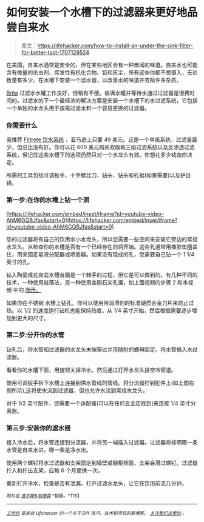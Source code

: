 # 如何安装一个水槽下的过滤器来更好地品尝自来水

> 原文：<https://lifehacker.com/how-to-install-an-under-the-sink-filter-for-better-tast-1707129524>

在美国，自来水通常是安全的，但在某些地区会有一种难闻的味道。自来水也可能含有微量的杀虫剂、挥发性有机化合物、铅和灰尘，所有这些你都不想摄入，无论数量有多少。在水槽下安装一个滤水器，以改善水的味道并去除许多杂质。



[Brita](http://www.amazon.com/Brita-10-Cup-Everyday-Filter-Pitcher/dp/B004GNGID0?asc_campaign=InlineText&asc_refurl=https://lifehacker.com/how-to-install-an-under-the-sink-filter-for-better-tast-1707129524&asc_source=&tag=kinjalifehackerlink-20) 过滤水水罐工作良好，但稍有不便。装满水罐并等待水通过过滤器是很费时间的。过滤水的下一个最经济的解决方案是安装一个水槽下的水过滤系统，它包括一个单独的水龙头用于按需过滤水和一个容易更换的过滤器。

### 你需要什么

我推荐 [Filtrete 饮水系统](http://www.amazon.com/Filtrete-4US-MAXL-S01-Performance-Drinking-Filtration/dp/B00910U03W?asc_campaign=InlineText&asc_refurl=https://lifehacker.com/how-to-install-an-under-the-sink-filter-for-better-tast-1707129524&asc_source=&tag=kinjalifehackerlink-20) ，亚马逊上只要 49 美元。这是一个单级系统，过滤量最少，但总比没有好。你可以花 600 美元购买双级和三级过滤系统以及反渗透过滤系统，但记住这些水槽下的选项仍然只对一个水龙头有效。你想花多少钱由你决定。

所需的工具包括可调扳手、十字螺丝刀、钻头、钻头和孔锯(如果需要)以及护目镜。

### 第一步:在你的水槽上钻一个洞

 [https://lifehacker.com/embed/inset/iframe?id=youtube-video-AhM6GQBJfas&start=0](https://lifehacker.com/embed/inset/iframe?id=youtube-video-AhM6GQBJfas&start=0) 

您的过滤器将有自己的饮用水小水龙头，所以您需要一些空间来安装它旁边的常规水龙头。从检查你的水槽是否有一个已经存在的洞开始。这些孔通常用橡胶垫圈盖住，用来固定皂液分配器或喷雾器。如果没有现成的孔，您需要自己钻一个 1 1/4 英寸的孔。

钻入陶瓷或花岗岩水槽台面是一个棘手的过程，但它是可以做到的。有几种不同的技术，一种使用敲落法，另一种使用金刚石尖孔锯，如上面视频的步骤 2 和本视频 中的 [所示。](https://www.youtube.com/watch?v=aQbI6sNgF2M)

如果你在不锈钢 水槽上钻孔，你可以使用带润滑剂的标准硬质合金刀片来防止过热。以 1/2 的速度运行钻机也能保持热度。从 1/4 英寸开始，然后根据需要逐步增加到更大的尺寸。

### 第二步:分开你的水管

钻孔后，将水管和过滤器的水龙头末端穿过并用随附的螺母固定。将水管插入水过滤器。

看看你的水槽下面，用旋钮关掉冷水。然后通过打开水龙头排空冷管道。

使用可调扳手拆下水槽上连接到供水管线的管线。将分流器拧到配件上(如上图右侧所示),这将使水流到过滤器，但也允许水流到常规水龙头。

对于 1/2 英寸配件，您需要一个适配器(可以在任何五金店找到)来连接 1/4 英寸分离器。

### 第三步:安装你的滤水器

接入冷水后，将水管连接到分流器，并将另一端插入过滤器。过滤器将标明哪一条水管是自来水进，哪一条是净水出。

使用两个螺钉将水过滤器和支架固定到墙壁或橱柜侧面，支架会滑过螺钉。过滤器拧入和拧出支架，应每 6 个月更换一次。

重新打开冷水，检查是否有泄漏。打开过滤水龙头，让它在饮用前流几分钟。

<small>*照片由*</small> [<small>*查尔斯&哈德森*</small>](http://charlesandhudson.com/) <small>*拍摄。*T15】</small>

* * *

[*<small>工作坊</small>*](http://workshop.lifehacker.com/) *<small>是来自 Lifehacker 的一个关于 DIY 技巧、技术和项目的新博客。</small>* [*<small>关注我们这里的</small>*](https://twitter.com/WorkshopLH) <small>*。*</small>